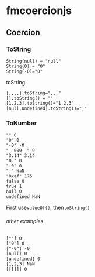 # fmcoercionjs
## Coercion
### ToString
```
String(null) = "null"
String(0) = "0"
String(-0)="0"
```

toString
```
[,,,,].toString=",,,"
[].toString() = ""
[1,2,3].toString()="1,2,3"
[null,undefined].toString()=","
```
### ToNumber
```
"" 0
"0" 0
"-0" -0
"  009  " 9
"3.14" 3.14
"0." 0
".0" 0
"." NaN
"0xaf" 175
false 0
true 1
null 0
undefined NaN
```
First use```valueOf()```, then```toString()```
###### other examples
```
[""] 0
["0"] 0
["-0"] -0
[null] 0
[undefined] 0
[1,2,3] NaN
[[[]]] 0
```
